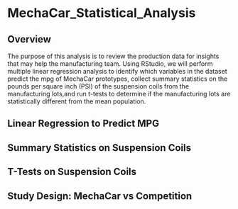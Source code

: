 # MechaCar_Statistical_Analysis
## Overview
The purpose of this analysis is to review the production data for insights that may help the manufacturing team. Using RStudio, we will perform multiple linear regression analysis to identify which variables in the dataset predict the mpg of MechaCar prototypes, collect summary statistics on the pounds per square inch (PSI) of the suspension coils from the manufacturing lots,and run t-tests to determine if the manufacturing lots are statistically different from the mean population.

## Linear Regression to Predict MPG



## Summary Statistics on Suspension Coils

## T-Tests on Suspension Coils

## Study Design: MechaCar vs Competition
